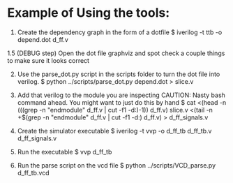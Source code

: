 Example of Using the tools:
===========================

1. Create the dependency graph in the form of a dotfile
   $ iverilog -t ttb -o depend.dot d_ff.v

1.5 (DEBUG step) Open the dot file graphviz and spot check a couple things
                 to make sure it looks correct

2. Use the parse_dot.py script in the scripts folder to turn the dot file into
   verilog.
   $ python ../scripts/parse_dot.py depend.dot > slice.v

3. Add that verilog to the module you are inspecting
  CAUTION: Nasty bash command ahead. You might want to just do this by hand
  $ cat <(head -n $(($(grep -n "endmodule" d_ff.v | cut -f1 -d:)-1)) d_ff.v) slice.v <(tail -n +$(grep -n "endmodule" d_ff.v | cut -f1 -d:) d_ff.v) > d_ff_signals.v

4. Create the simulator executable
   $ iverilog -t vvp -o d_ff_tb d_ff_tb.v d_ff_signals.v

5. Run the executable
   $ vvp d_ff_tb

6. Run the parse script on the vcd file
   $ python ../scripts/VCD_parse.py d_ff_tb.vcd
